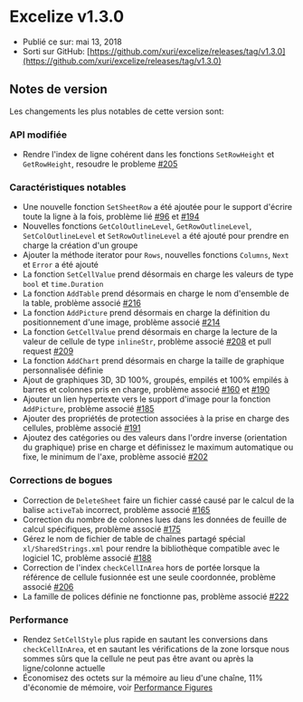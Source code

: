 # Excelize v1.3.0

* Publié ce sur: mai 13, 2018
* Sorti sur GitHub: [https://github.com/xuri/excelize/releases/tag/v1.3.0](https://github.com/xuri/excelize/releases/tag/v1.3.0)

## Notes de version

Les changements les plus notables de cette version sont:

### API modifiée

* Rendre l'index de ligne cohérent dans les fonctions `SetRowHeight` et `GetRowHeight`, resoudre le probleme [#205](https://github.com/xuri/excelize/issues/205)

### Caractéristiques notables

* Une nouvelle fonction `SetSheetRow` a été ajoutée pour le support d'écrire toute la ligne à la fois, problème lié [#96](https://github.com/xuri/excelize/issues/96) et [#194](https://github.com/xuri/excelize/issues/194)
* Nouvelles fonctions `GetColOutlineLevel`, `GetRowOutlineLevel`, `SetColOutlineLevel` et `SetRowOutlineLevel` a été ajouté pour prendre en charge la création d'un groupe
* Ajouter la méthode iterator pour `Rows`, nouvelles fonctions `Columns`, `Next` et `Error` a été ajouté
* La fonction `SetCellValue` prend désormais en charge les valeurs de type `bool` et `time.Duration`
* La fonction `AddTable` prend désormais en charge le nom d'ensemble de la table, problème associé [#216](https://github.com/xuri/excelize/issues/216)
* La fonction `AddPicture` prend désormais en charge la définition du positionnement d'une image, problème associé [#214](https://github.com/xuri/excelize/issues/214)
* La fonction `GetCellValue` prend désormais en charge la lecture de la valeur de cellule de type `inlineStr`, problème associé [#208](https://github.com/xuri/excelize/issues/208) et pull request [#209](https://github.com/xuri/excelize/issues/209)
* La fonction `AddChart` prend désormais en charge la taille de graphique personnalisée définie
* Ajout de graphiques 3D, 3D 100%, groupés, empilés et 100% empilés à barres et colonnes pris en charge, problème associé [#160](https://github.com/xuri/excelize/issues/160) et [#190](https://github.com/xuri/excelize/issues/190)
* Ajouter un lien hypertexte vers le support d'image pour la fonction `AddPicture`, problème associé [#185](https://github.com/xuri/excelize/issues/185)
* Ajouter des propriétés de protection associées à la prise en charge des cellules, problème associé [#191](https://github.com/xuri/excelize/issues/191)
* Ajoutez des catégories ou des valeurs dans l'ordre inverse (orientation du graphique) prise en charge et définissez le maximum automatique ou fixe, le minimum de l'axe, problème associé [#202](https://github.com/xuri/excelize/issues/202)

### Corrections de bogues

* Correction de `DeleteSheet` faire un fichier cassé causé par le calcul de la balise `activeTab` incorrect, problème associé [#165](https://github.com/xuri/excelize/issues/165)
* Correction du nombre de colonnes lues dans les données de feuille de calcul spécifiques, problème associé [#175](https://github.com/xuri/excelize/issues/175)
* Gérez le nom de fichier de table de chaînes partagé spécial `xl/SharedStrings.xml` pour rendre la bibliothèque compatible avec le logiciel 1C, problème associé [#188](https://github.com/xuri/excelize/issues/188)
* Correction de l'index `checkCellInArea` hors de portée lorsque la référence de cellule fusionnée est une seule coordonnée, problème associé [#206](https://github.com/xuri/excelize/issues/206)
* La famille de polices définie ne fonctionne pas, problème associé [#222](https://github.com/xuri/excelize/issues/222)

### Performance

* Rendez `SetCellStyle` plus rapide en sautant les conversions dans `checkCellInArea`, et en sautant les vérifications de la zone lorsque nous sommes sûrs que la cellule ne peut pas être avant ou après la ligne/colonne actuelle
* Économisez des octets sur la mémoire au lieu d'une chaîne, 11% d'économie de mémoire, voir [Performance Figures](https://github.com/xuri/excelize/wiki#performance-figures)
